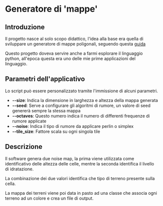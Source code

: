 # Generatore di 'mappe' 

## Introduzione

Il progetto nasce al solo scopo didattico, l'idea alla base era quella di sviluppare un generatore di mappe poligonali, seguendo questa
[guida](https://www.redblobgames.com/)

Questo progetto doveva servire anche a farmi esplorare il linguaggio python, all'epoca questa era
uno delle mie prime applicazioni del linguaggio. 

## Parametri dell'applicativo

Lo script può essere personalizzato tramite l'immissione di alcuni parametri.

- **--size**: Indica la dimensione in larghezza e altezza della mappa generata
- **--seed**: Serve a configurare gli algoritmi di rumore, un valore di seed genererà sempre la stessa mappa
- **--octaves**: Questo numero indica il numero di differenti frequenze di rumore applicate
- **--noise**: Indica il tipo di rumore da applicare perlin o simplex
- **--tile_size**: Fattore scala su ogni singola tile

## Descrizione

Il software genera due noise map, la prima viene utilizzata come identificativo delle altezza
delle celle, mentre la seconda identifica il livello di idratazione. 

La combinazione dei due valori identifica che tipo di terreno presente sulla cella. 

La mappa dei terreni viene poi data in pasto ad una classe che associa ogni terreno ad un colore e crea
un file di output.